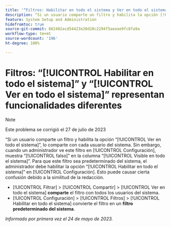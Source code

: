 ```yaml
---
title: '“Filtros: Habilitar en todo el sistema y Ver en todo el sistema representan funcionalidades diferentes”'
description: “Si un usuario comparte un filtro y habilita la opción [!UICONTROL Ver en todo el sistema], lo comparte con cada usuario del sistema. Sin embargo, cuando un administrador ve este filtro en [!UICONTROL Configuración], muestra [!UICONTROL falso] en la columna [!UICONTROL Visible en todo el sistema]. Para que este filtro sea predeterminado del sistema, el administrador debe habilitar la opción [!UICONTROL Habilitar en todo el sistema] en Configuración. Esto puede causar cierta confusión debido a la similitud de la redacción”.
feature: System Setup and Administration
hidefromtoc: true
source-git-commit: 882402acd54423e20d28c2294f5aeeae9fc8fa9a
workflow-type: tm+mt
source-wordcount: '196'
ht-degree: 100%

---
```



# Filtros: “[!UICONTROL Habilitar en todo el sistema]” y “[!UICONTROL Ver en todo el sistema]” representan funcionalidades diferentes

>[!NOTE]
>
>Este problema se corrigió el 27 de julio de 2023

“Si un usuario comparte un filtro y habilita la opción “[!UICONTROL Ver en todo el sistema]”, lo comparte con cada usuario del sistema. Sin embargo, cuando un administrador ve este filtro en [!UICONTROL Configuración], muestra “[!UICONTROL falso]” en la columna “[!UICONTROL Visible en todo el sistema]”. Para que este filtro sea predeterminado del sistema, el administrador debe habilitar la opción “[!UICONTROL Habilitar en todo el sistema]” en [!UICONTROL Configuración]. Esto puede causar cierta confusión debido a la similitud de la redacción.

* [!UICONTROL Filtrar] > [!UICONTROL Compartir] > [!UICONTROL Ver en todo el sistema] **comparte** el filtro con todos los usuarios del sistema.
* [!UICONTROL Configuración] > [!UICONTROL Filtros] > [!UICONTROL Habilitar en todo el sistema] convierte el filtro en un **filtro predeterminado del sistema**.

_Informado por primera vez el 24 de mayo de 2023._

